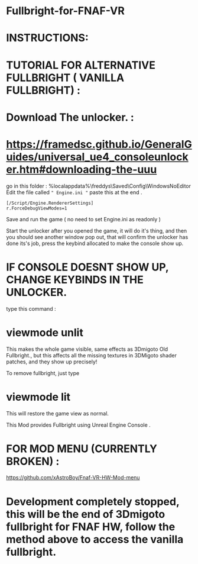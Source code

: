 # Fullbright-for-FNAF-VR

# INSTRUCTIONS:
# TUTORIAL FOR ALTERNATIVE FULLBRIGHT ( VANILLA FULLBRIGHT) :

# Download The unlocker. :
# https://framedsc.github.io/GeneralGuides/universal_ue4_consoleunlocker.htm#downloading-the-uuu

go in this folder : %localappdata%\freddys\Saved\Config\WindowsNoEditor\
Edit the file called `" Engine.ini "`
paste this at the end .

    [/Script/Engine.RendererSettings]                                                              
    r.ForceDebugViewModes=1

Save and run the game ( no need to set Engine.ini  as readonly )

Start the unlocker after you opened the game, it will do it's thing, and then you should see another window pop out, that will confirm the unlocker has done its's job, press the keybind allocated to make the console show up.

# IF CONSOLE DOESNT SHOW UP, CHANGE KEYBINDS IN THE UNLOCKER.

type this command :

# viewmode unlit

This makes the whole game visible, same effects as 3Dmigoto Old Fullbright., but this affects all the missing textures in 3DMigoto shader patches, and they show up precisely! 

To remove fullbright, just type

# viewmode lit

This will restore the game view as normal.

This Mod provides Fullbright using Unreal Engine Console .

# FOR MOD MENU (CURRENTLY BROKEN) : 
https://github.com/xAstroBoy/Fnaf-VR-HW-Mod-menu

# Development completely stopped, this will be the end of 3Dmigoto fullbright for FNAF HW, follow the method above to access the vanilla fullbright.
